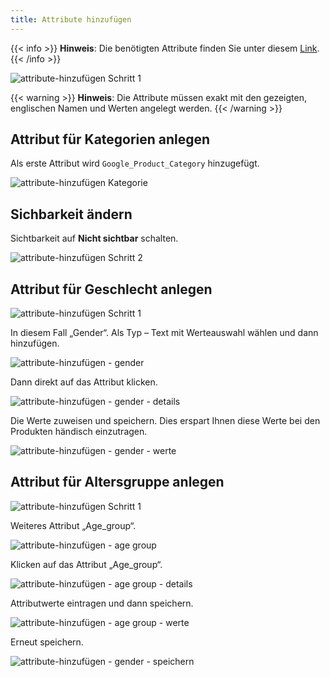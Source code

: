 ```yaml
---
title: Attribute hinzufügen
---
```


{{< info >}}
**Hinweis**: Die benötigten Attribute finden Sie unter diesem [Link](https://support.google.com/merchants/answer/7052112?hl=de).
{{< /info >}}

![attribute-hinzufügen Schritt 1](img/attribute-hinzufügen_1.png)

{{< warning >}}
**Hinweis**: Die Attribute müssen exakt mit den gezeigten, englischen Namen und Werten angelegt werden.
{{< /warning >}}

## Attribut für Kategorien anlegen

Als erste Attribut wird `Google_Product_Category` hinzugefügt.

![attribute-hinzufügen Kategorie](img/attribute-hinzufügen_category.png)

## Sichbarkeit ändern

Sichtbarkeit auf **Nicht sichtbar** schalten.

![attribute-hinzufügen Schritt 2](img/attribute-hinzufügen_sichtbarkeit.png)

## Attribut für Geschlecht anlegen

![attribute-hinzufügen Schritt 1](img/attribute-hinzufügen_1.png)

In diesem Fall „Gender“. Als Typ – Text mit Werteauswahl wählen und dann hinzufügen.

![attribute-hinzufügen - gender ](img/attribute-hinzufügen_gender.png)

Dann direkt auf das Attribut klicken.

![attribute-hinzufügen - gender - details](img/attribute-hinzufügen_gender_details.png)

Die Werte zuweisen und speichern. Dies erspart Ihnen diese Werte bei den Produkten händisch einzutragen.

![attribute-hinzufügen - gender - werte](img/attribute-hinzufügen_gender_werte.png)

## Attribut für Altersgruppe anlegen

![attribute-hinzufügen Schritt 1](img/attribute-hinzufügen_1.png)

Weiteres Attribut „Age_group“.

![attribute-hinzufügen - age group](img/attribute-hinzufügen_age_group.png)

Klicken auf das Attribut „Age_group“.

![attribute-hinzufügen - age group - details](img/attribute-hinzufügen_age_group_details.png)

Attributwerte eintragen und dann speichern.

![attribute-hinzufügen - age group - werte](img/attribute-hinzufügen_age_group_werte.png)

Erneut speichern.

![attribute-hinzufügen - gender - speichern](img/attribute-hinzufügen_age_group_speichern.png)
